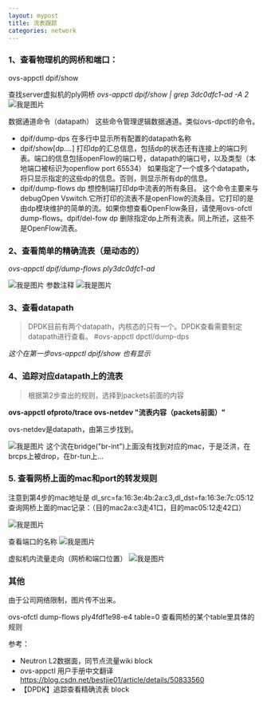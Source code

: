 ```yaml
---
layout: mypost
title: 流表跟踪
categories: network
---
```


### 1、查看物理机的网桥和端口：
ovs-appctl dpif/show 

查找server虚拟机的ply网桥
*ovs-appctl dpif/show | grep 3dc0dfc1-ad -A 2*
![我是图片]()

 
数据通道命令（datapath） 
这些命令管理逻辑数据通道。类似ovs-dpctl的命令。 
* dpif/dump-dps 在多行中显示所有配置的datapath名称 
* dpif/show[dp….] 打印dp的汇总信息，包括dp的状态还有连接上的端口列表。端口的信息包括openFlow的端口号，datapath的端口号，以及类型（本地端口被标识为openflow port 65534） 如果指定了一个或多个datapath，将只显示指定的这些dp的信息。否则，则显示所有dp的信息。 
* dpif/dump-flows dp 想控制端打印dp中流表的所有条目。 这个命令主要来与debugOpen Vswitch.它所打印的流表不是openFlow的流条目。它打印的是由dp模块维护的简单的流。如果你想查看OpenFlow条目，请使用ovs-ofctl dump-flows。dpif/del-fow dp 删除指定dp上所有流表。同上所述，这些不是OpenFlow流表。


### 2、查看简单的精确流表（是动态的）

*ovs-appctl dpif/dump-flows ply3dc0dfc1-ad*

![我是图片]()
参数注释
![我是图片]()


### 3、查看datapath
> DPDK目前有两个datapath，内核态的只有一个。DPDK查看需要制定datapath进行查看。
#ovs-appctl dpctl/dump-dps

*这个在第一步ovs-appctl dpif/show 也有显示*

### 4、追踪对应datapath上的流表
>根据第2步查出的规则，选择到packets前面的内容

**ovs-appctl ofproto/trace ovs-netdev "流表内容（packets前面）"**

ovs-netdev是datapath，由第三步找到。

![我是图片]()
这个流在bridge("br-int")上面没有找到对应的mac，于是泛洪，在brcps上被drop，在br-tun上...

### 5. 查看网桥上面的mac和port的转发规则

注意到第4步的mac地址是 dl_src=fa:16:3e:4b:2a:c3,dl_dst=fa:16:3e:7c:05:12
查询网桥上面的mac记录：（目的mac2a:c3走41口，目的mac05:12走42口）

![我是图片]()

查看端口的名称
![我是图片]()

虚拟机内流量走向（网桥和端口位置）
![我是图片]()


### 其他
由于公司网络限制，图片传不出来。

ovs-ofctl dump-flows ply4fdf1e98-e4 table=0
查看网桥的某个table里具体的规则

参考：
* Neutron L2数据面，同节点流量wiki block
* ovs-appctl 用户手册中文翻译 https://blog.csdn.net/bestjie01/article/details/50833560
* 【DPDK】追踪查看精确流表 block 
